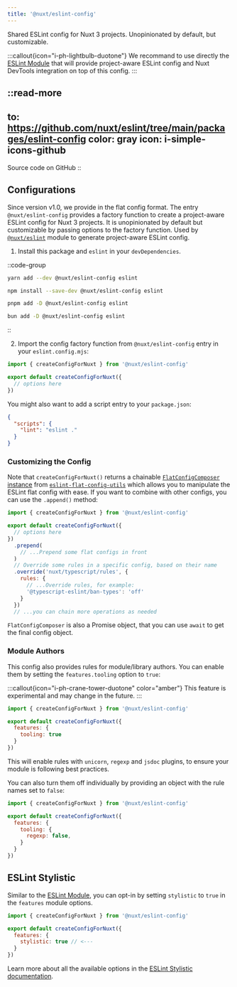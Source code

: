 ```yaml
---
title: '@nuxt/eslint-config'
---
```


Shared ESLint config for Nuxt 3 projects. Unopinionated by default, but customizable.

:::callout{icon="i-ph-lightbulb-duotone"}
We recommand to use directly the [ESLint Module](/packages/module) that will provide project-aware ESLint config and Nuxt DevTools integration on top of this config.
:::

::read-more
---
to: https://github.com/nuxt/eslint/tree/main/packages/eslint-config
color: gray
icon: i-simple-icons-github
---
Source code on GitHub
::


## Configurations

Since version v1.0, we provide in the flat config format. The entry `@nuxt/eslint-config` provides a factory function to create a project-aware ESLint config for Nuxt 3 projects. It is unopinionated by default but customizable by passing options to the factory function. Used by [`@nuxt/eslint`](/packages/module) module to generate project-aware ESLint config.

1. Install this package and `eslint` in your `devDependencies`.

::code-group
```bash [yarn]
yarn add --dev @nuxt/eslint-config eslint
```
```bash [npm]
npm install --save-dev @nuxt/eslint-config eslint
```
```bash [pnpm]
pnpm add -D @nuxt/eslint-config eslint
```
```bash [bun]
bun add -D @nuxt/eslint-config eslint
```
::

2. Import the config factory function from `@nuxt/eslint-config` entry in your `eslint.config.mjs`:

```js [eslint.config.mjs]
import { createConfigForNuxt } from '@nuxt/eslint-config'

export default createConfigForNuxt({
  // options here
})
```

You might also want to add a script entry to your `package.json`:

```json [package.json]
{
  "scripts": {
    "lint": "eslint ."
  }
}
```

### Customizing the Config

Note that `createConfigForNuxt()` returns a chainable [`FlatConfigComposer` instance](https://github.com/antfu/eslint-flat-config-utils#composer) from [`eslint-flat-config-utils`](https://github.com/antfu/eslint-flat-config-utils) which allows you to manipulate the ESLint flat config with ease. If you want to combine with other configs, you can use the `.append()` method:

```js [eslint.config.mjs]
import { createConfigForNuxt } from '@nuxt/eslint-config'

export default createConfigForNuxt({
  // options here
})
  .prepend(
    // ...Prepend some flat configs in front
  )
  // Override some rules in a specific config, based on their name
  .override('nuxt/typescript/rules', {
    rules: {
      // ...Override rules, for example:
      '@typescript-eslint/ban-types': 'off'
    }
  })
  // ...you can chain more operations as needed
```

`FlatConfigComposer` is also a Promise object, that you can use `await` to get the final config object.

### Module Authors

This config also provides rules for module/library authors. You can enable them by setting the `features.tooling` option to `true`:

:::callout{icon="i-ph-crane-tower-duotone" color="amber"}
This feature is experimental and may change in the future.
:::

```js [eslint.config.mjs]
import { createConfigForNuxt } from '@nuxt/eslint-config'

export default createConfigForNuxt({
  features: {
    tooling: true
  }
})
```

This will enable rules with `unicorn`, `regexp` and `jsdoc` plugins, to ensure your module is following best practices.

You can also turn them off individually by providing an object with the rule names set to `false`:

```js [eslint.config.mjs]
import { createConfigForNuxt } from '@nuxt/eslint-config'

export default createConfigForNuxt({
  features: {
    tooling: {
      regexp: false,
    }
  }
})
```

## ESLint Stylistic

Similar to the [ESLint Module](https://eslint.nuxt.com/packages/module#eslint-stylistic), you can opt-in by setting `stylistic` to `true` in the `features` module options.

```js [eslint.config.mjs]
import { createConfigForNuxt } from '@nuxt/eslint-config'

export default createConfigForNuxt({
  features: {
    stylistic: true // <---
  }
})
```

Learn more about all the available options in the [ESLint Stylistic documentation](https://eslint.style/guide/config-presets#configuration-factory).
